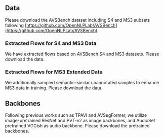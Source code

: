 ## Data
Please download the AVSBench dataset including S4 and MS3 subsets following [https://github.com/OpenNLPLab/AVSBench](https://github.com/OpenNLPLab/AVSBench).


### Extracted Flows for S4 and MS3 Data
We have extracted flows based on AVSBench S4 and MS3 datasets. Please download the data.



### Extracted Flows for MS3 Extended Data
We additionally sampled semantic-similar unannotated samples to enhance MS3 data in training.
Please download the data.



## Backbones 
Following previous works such as TPAVI and AVSegFormer, we utilize image-pretrained ResNet and PVT-v2 as image backbones, and AudioSet pretrained VGGish as audio backbone.
Please download the pretrained backbones. 